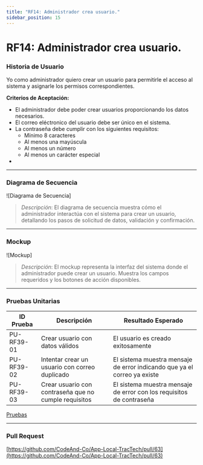 ```yaml
---
title: "RF14: Administrador crea usuario."  
sidebar_position: 15
---
```


# RF14: Administrador crea usuario.

### Historia de Usuario

Yo como administrador quiero crear un usuario para permitirle el acceso al sistema y asignarle los permisos correspondientes.

  **Criterios de Aceptación:**
  - El administrador debe poder crear usuarios proporcionando los datos necesarios.
  - El correo eléctronico del usuario debe ser único en el sistema.
  - La contraseña debe cumplir con los siguientes requisitos:
    - Mínimo 8 caracteres
    - Al menos una mayúscula
    - Al menos un número
    - Al menos un carácter especial
  -

---

### Diagrama de Secuencia

![Diagrama de Secuencia] 

> *Descripción*: El diagrama de secuencia muestra cómo el administrador interactúa con el sistema para crear un usuario, detallando los pasos de solicitud de datos, validación y confirmación.

---

### Mockup

![Mockup]

> *Descripción*: El mockup representa la interfaz del sistema donde el administrador puede crear un usuario. Muestra los campos requeridos y los botones de acción disponibles.

---
### Pruebas Unitarias 
| ID Prueba | Descripción | Resultado Esperado |
|-----------|-------------|--------------------|
|PU-RF39-01|Crear usuario con datos válidos|El usuario es creado exitosamente|
|PU-RF39-02|Intentar crear un usuario con correo duplicado|El sistema muestra mensaje de error indicando que ya el correo ya existe|
|PU-RF39-03|Crear usuario con contraseña que no cumple requisitos| El sistema muestra mensaje de error con los requisitos de contraseña|

[Pruebas](https://docs.google.com/spreadsheets/d/1W-JW32dTsfI22-Yl5LydMhiu-oXHH_xo3hWvK6FHeLw/edit?gid=852740934#gid=852740934)

---

### Pull Request
[https://github.com/CodeAnd-Co/App-Local-TracTech/pull/63](https://github.com/CodeAnd-Co/App-Local-TracTech/pull/63)
